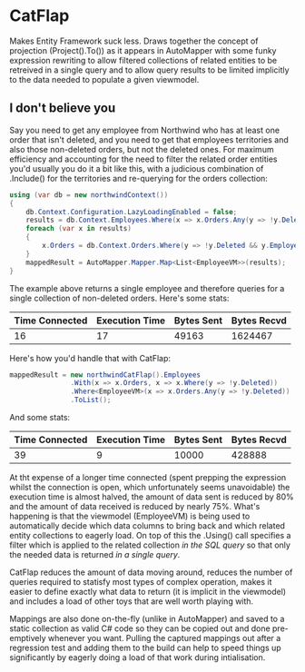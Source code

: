# CatFlap

Makes Entity Framework suck less. Draws together the concept of projection (Project<T>().To<T>()) as it appears in AutoMapper with some funky expression rewriting to allow filtered collections of related entities to be retreived in a single query and to allow query results to be limited implicitly to the data needed to populate a given viewmodel.

## I don't believe you

Say you need to get any employee from Northwind who has at least one order that isn't deleted, and you need to get that employees territories and also those non-deleted orders, but not the deleted ones. For maximum efficiency and accounting for the need to filter the related order entities you'd usually you do it a bit like this, with a judicious combination of .Include() for the territories and re-querying for the orders collection:

```csharp
using (var db = new northwindContext())
{
    db.Context.Configuration.LazyLoadingEnabled = false;
    results = db.Context.Employees.Where(x => x.Orders.Any(y => !y.Deleted)).Include(t => t.Territories).ToList();
    foreach (var x in results)
    {
        x.Orders = db.Context.Orders.Where(y => !y.Deleted && y.EmployeeID == x.EmployeeID).Include(t => t.Order_Details).ToList();
    }
    mappedResult = AutoMapper.Mapper.Map<List<EmployeeVM>>(results);
}
```

The example above returns a single employee and therefore queries for a single collection of non-deleted orders. Here's some stats:

| Time Connected   |      Execution Time      |  Bytes Sent | Bytes Recvd |
|----------|---------------|-------|-------|
| 16 | 17 | 49163 | 1624467 |
 
 Here's how you'd handle that with CatFlap:
 ```csharp
 mappedResult = new northwindCatFlap().Employees
                .With(x => x.Orders, x => x.Where(y => !y.Deleted))
                .Where<EmployeeVM>(x => x.Orders.Any(y => !y.Deleted))
                .ToList();
 ```
 
And some stats:

| Time Connected   |      Execution Time      |  Bytes Sent | Bytes Recvd |
|----------|---------------|-------|-------|
| 39 | 9 | 10000 | 428888 |
 
 At tht expense of a longer time connected (spent prepping the expression whilst the connection is open, which unfortunately seems unavoidable) the execution time is almost halved, the amount of data sent is reduced by 80% and the amount of data received is reduced by nearly 75%. What's happening is that the viewmodel (EmployeeVM) is being used to automatically decide which data columns to bring back and which related entity collections to eagerly load. On top of this the .Using() call specifies a filter which is applied to the related collection *in the SQL query* so that only the needed data is returned *in a single query*.
 
 CatFlap reduces the amount of data moving around, reduces the number of queries required to statisfy most types of complex operation, makes it easier to define exactly what data to return (it is implicit in the viewmodel) and includes a load of other toys that are well worth playing with.
 
 Mappings are also done on-the-fly (unlike in AutoMapper) and saved to a static collection as valid C# code so they can be copied out and done pre-emptively whenever you want. Pulling the captured mappings out after a regression test and adding them to the build can help to speed things up significantly by eagerly doing a load of that work during intialisation.
